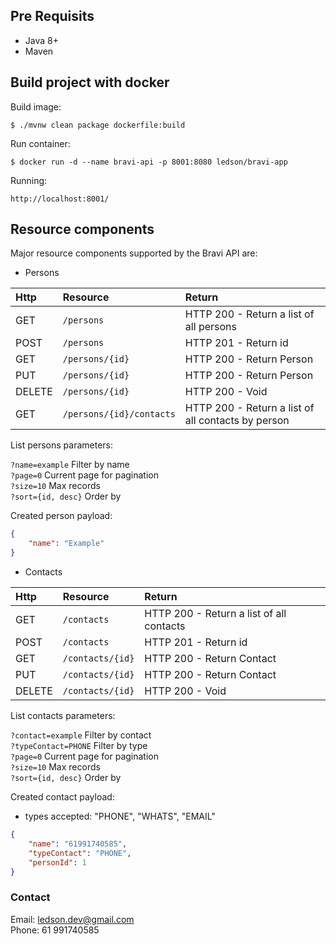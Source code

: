 ## Pre Requisits

- Java 8+
- Maven

## Build project with docker

Build image:
```
$ ./mvnw clean package dockerfile:build
```

Run container:
```
$ docker run -d --name bravi-api -p 8001:8080 ledson/bravi-app
```

Running:
```
http://localhost:8001/
```

## Resource components
Major resource components supported by the Bravi API are:

- Persons

| Http      | Resource                 | Return                            |
|:----------|:-------------------------|:----------------------------------|
| GET       | `/persons`               | HTTP 200 - Return a list of all persons
| POST      | `/persons`               | HTTP 201 - Return id
| GET       | `/persons/{id}`          | HTTP 200 - Return Person
| PUT       | `/persons/{id}`          | HTTP 200 - Return Person
| DELETE    | `/persons/{id}`          | HTTP 200 - Void
| GET       | `/persons/{id}/contacts` | HTTP 200 - Return a list of all contacts by person

List persons parameters:

`?name=example` Filter by name  
`?page=0` Current page for pagination  
`?size=10` Max records  
`?sort={id, desc}` Order by  

Created person payload:
```json
{
    "name": "Example"
}
```

- Contacts

| Http      | Resource                  | Return                            |
|:----------|:--------------------------|:----------------------------------|
| GET       | `/contacts`               | HTTP 200 - Return a list of all contacts
| POST      | `/contacts`               | HTTP 201 - Return id
| GET       | `/contacts/{id}`          | HTTP 200 - Return Contact
| PUT       | `/contacts/{id}`          | HTTP 200 - Return Contact
| DELETE    | `/contacts/{id}`          | HTTP 200 - Void

List contacts parameters:

`?contact=example` Filter by contact  
`?typeContact=PHONE` Filter by type  
`?page=0` Current page for pagination  
`?size=10` Max records  
`?sort={id, desc}` Order by  

Created contact payload:

- types accepted: "PHONE", "WHATS", "EMAIL"

```json
{
    "name": "61991740585",
    "typeContact": "PHONE",
    "personId": 1
}
```

### Contact

Email: ledson.dev@gmail.com  
Phone: 61 991740585
